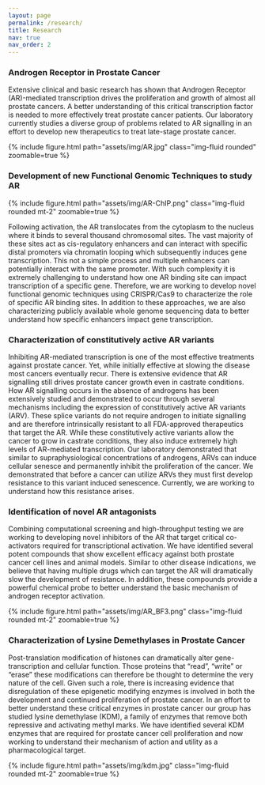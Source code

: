 ```yaml
---
layout: page
permalink: /research/
title: Research
nav: true
nav_order: 2
---
```


<div class="row">
    <div class="col-sm-8">
        <h3>Androgen Receptor in Prostate Cancer</h3>
        <p>Extensive clinical and basic research has shown that Androgen Receptor (AR)-mediated transcription drives the proliferation and growth of almost all prostate cancers. A better understanding of this critical transcription factor is needed to more effectively treat prostate cancer patients. Our laboratory currently studies a diverse group of problems related to AR signalling in an effort to develop new therapeutics to treat late-stage prostate cancer.
        </p>
    </div>
    <div class="col-sm-4">
        {% include figure.html path="assets/img/AR.jpg" class="img-fluid rounded" zoomable=true %}
    </div>
</div>

<h3>Development of new Functional Genomic Techniques to study AR</h3>
{% include figure.html path="assets/img/AR-ChIP.png" class="img-fluid rounded mt-2" zoomable=true %}
<p>Following activation, the AR translocates from the cytoplasm to the nucleus where it binds to several thousand chromosomal sites. The vast majority of these sites act as cis-regulatory enhancers and can interact with specific distal promoters via chromatin looping which subsequently induces gene transcription. This not a simple process and multiple enhancers can potentially interact with the same promoter. With such complexity it is extremely challenging to understand how one AR binding site can impact transcription of a specific gene. Therefore, we are working to develop novel functional genomic techniques using CRISPR/Cas9 to characterize the role of specific AR binding sites. In addition to these approaches, we are also characterizing publicly available whole genome sequencing data to better understand how specific enhancers impact gene transcription. 
</p>

<h3>Characterization of constitutively active AR variants</h3>
Inhibiting AR-mediated transcription is one of the most effective treatments against prostate cancer. Yet, while initially effective at slowing the disease most cancers eventually recur. There is extensive evidence that AR signalling still drives prostate cancer growth even in castrate conditions. How AR signalling occurs in the absence of androgens has been extensively studied and demonstrated to occur through several mechanisms including the expression of constitutively active AR variants (ARV). These splice variants do not require androgen to initiate signalling and are therefore intrinsically resistant to all FDA-approved therapeutics that target the AR. While these constitutively active variants allow the cancer to grow in castrate conditions, they also induce extremely high levels of AR-mediated transcription. Our laboratory demonstrated that similar to supraphysiological concentrations of androgens, ARVs can induce cellular senesce and permanently inhibit the proliferation of the cancer. We demonstrated that before a cancer can utilize ARVs they must first develop resistance to this variant induced senescence. Currently, we are working to understand how this resistance arises.

<div class="row">
    <div class="col-sm-9">
        <h3>Identification of novel AR antagonists</h3>
        <p>Combining computational screening and high-throughput testing we are working to developing novel inhibitors of the AR that target critical co-activators required for transcriptional activation. We have identified several potent compounds that show excellent efficacy against both prostate cancer cell lines and animal models. Similar to other disease indications, we believe that having multiple drugs which can target the AR will dramatically slow the development of resistance. In addition, these compounds provide a powerful chemical probe to better understand the basic mechanism of androgen receptor activation.
        </p>
    </div>
    <div class="col-sm-3">
        {% include figure.html path="assets/img/AR_BF3.png" class="img-fluid rounded mt-2" zoomable=true %}
    </div>
</div>

<div class="row align-items-center">    
    <div class="col-sm-8">
        <h3>Characterization of Lysine Demethylases in Prostate Cancer</h3>
        <p>Post-translation modification of histones can dramatically alter gene-transcription and cellular function. Those proteins that “read”, “write” or “erase” these modifications can therefore be thought to determine the very nature of the cell. Given such a role, there is increasing evidence that disregulation of these epigenetic modifying enzymes is involved in both the development and continued proliferation of prostate cancer. In an effort to better understand these critical enzymes in prostate cancer our group has studied lysine demethylase (KDM), a family of enzymes that remove both repressive and activating methyl marks. We have identified several KDM enzymes that are required for prostate cancer cell proliferation and now working to understand their mechanism of action and utility as a pharmacological target.
        </p>
    </div>
    <div class="col-sm-4">
        {% include figure.html path="assets/img/kdm.jpg" class="img-fluid rounded mt-2" zoomable=true %}
    </div>
</div>
